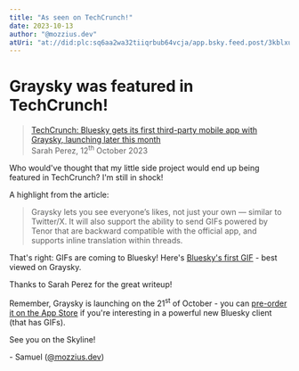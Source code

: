 ```yaml
---
title: "As seen on TechCrunch!"
date: 2023-10-13
author: "@mozzius.dev"
atUri: "at://did:plc:sq6aa2wa32tiiqrbub64vcja/app.bsky.feed.post/3kblxur6zcy2k"
---
```


# Graysky was featured in TechCrunch!

> [TechCrunch: Bluesky gets its first third-party mobile app with Graysky, launching later this month](https://techcrunch.com/2023/10/12/bluesky-gets-its-first-third-party-mobile-app-with-graysky-launching-later-this-month/)<br/>Sarah Perez, 12<sup>th</sup> October 2023

Who would've thought that my little side project would end up being featured in TechCrunch? I'm still in shock!

A highlight from the article:

> Graysky lets you see everyone’s likes, not just your own — similar to Twitter/X. It will also support the ability to send GIFs powered by Tenor that are backward compatible with the official app, and supports inline translation within threads.

That's right: GIFs are coming to Bluesky! Here's [Bluesky's first GIF](https://bsky.app/profile/graysky.app/post/3kblf44f4ib2t) - best viewed on Graysky.

Thanks to Sarah Perez for the great writeup!

Remember, Graysky is launching on the 21<sup>st</sup> of October - you can [pre-order it on the App Store](https://apps.apple.com/gb/app/graysky/id6448234181) if you're interesting in a powerful new Bluesky client (that has GIFs).

See you on the Skyline!

\- Samuel ([@mozzius.dev](https://bsky.app/profile/mozzius.dev))
